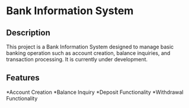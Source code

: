 # Bank Information System

## Description
This project is a Bank Information System designed to manage basic banking operation such as account creation, balance inquiries, and transaction processing. It is currently under development.

## Features
*Account Creation
*Balance Inquiry
*Deposit Functionality
*Withdrawal Functionality

